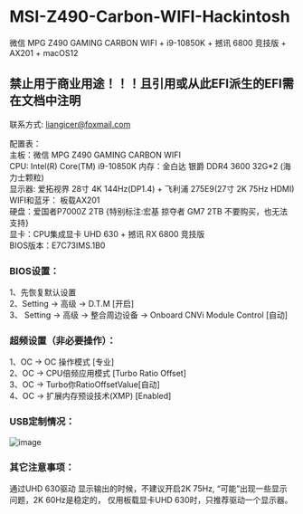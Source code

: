 # MSI-Z490-Carbon-WIFI-Hackintosh
微信 MPG Z490 GAMING CARBON WIFI + i9-10850K + 撼讯 6800 竞技版 + AX201 + macOS12

## 禁止用于商业用途！！！且引用或从此EFI派生的EFI需在文档中注明

联系方式: liangicer@foxmail.com <br>

配置表：<br>
主板：微信 MPG Z490 GAMING CARBON WIFI <br>
CPU: Intel(R) Core(TM) i9-10850K
内存：金白达 银爵 DDR4 3600 32G*2 (海力士颗粒) <br>
显示器: 爱拓视界 28寸 4K 144Hz(DP1.4) + 飞利浦 275E9(27寸 2K 75Hz HDMI) <br>
WIFI和蓝牙： 板载AX201 <br>
硬盘：爱国者P7000Z 2TB {特别标注:宏基 掠夺者 GM7 2TB 不要购买，也无法支持} <br>
显卡：CPU集成显卡 UHD 630 + 撼讯 RX 6800 竞技版 <br>
BIOS版本：E7C73IMS.1B0<br>


### BIOS设置：<br>
1、先恢复默认设置 <br>
2、Setting -> 高级 -> D.T.M [开启] <br>
3、 Setting -> 高级 -> 整合周边设备 -> Onboard CNVi Module Control [自动] <br> 

### 超频设置（非必要操作）：
1、OC -> OC 操作模式 [专业] <br>
2、OC -> CPU倍频应用模式 [Turbo Ratio Offset] <br>
3、OC -> Turbo你RatioOffsetValue[自动] <br>
4、OC -> 扩展内存预设技术(XMP) [Enabled]

### USB定制情况：
![image](https://github.com/liangicer/MSI-Z490-Carbon-WIFI-Hackintosh/assets/139456266/a9d51ee9-e9e5-4f29-af6e-c066f7b86b18)


### 其它注意事项：
通过UHD 630驱动 显示输出的时候，不建议开启2K 75Hz, “可能”出现一些显示问题，2K 60Hz是稳定的， 仅用板载显卡UHD 630时，只推荐驱动一个显示器。
